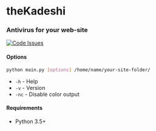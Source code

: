 # theKadeshi #
### Antivirus for your web-site ###
[![Code Issues](https://www.quantifiedcode.com/api/v1/project/40bbe4ed3bdf46af9107edcea02e9d22/badge.svg)](https://www.quantifiedcode.com/app/project/40bbe4ed3bdf46af9107edcea02e9d22)
#### Options ####
```bash
python main.py [options] /home/name/your-site-folder/
```
* `-h` - Help
* `-v` - Version
* `-nc` - Disable color output

#### Requirements ####
* Python 3.5+
